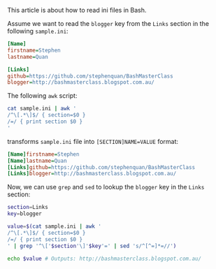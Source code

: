 This article is about how to read ini files in Bash.

Assume we want to read the `blogger` key from the `Links` section in the following `sample.ini`:

```ini
[Name]
firstname=Stephen
lastname=Quan

[Links]
github=https://github.com/stephenquan/BashMasterClass
blogger=http://bashmasterclass.blogspot.com.au/
```

The following `awk` script:

```bash
cat sample.ini | awk '
/^\[.*\]$/ { section=$0 }
/=/ { print section $0 }
'
```

transforms `sample.ini` file into `[SECTION]NAME=VALUE` format:

```ini
[Name]firstname=Stephen
[Name]lastname=Quan
[Links]github=https://github.com/stephenquan/BashMasterClass
[Links]blogger=http://bashmasterclass.blogspot.com.au/
```

Now, we can use `grep` and `sed` to lookup the `blogger` key in the `Links` section:

```bash
section=Links
key=blogger

value=$(cat sample.ini | awk '
/^\[.*\]$/ { section=$0 }
/=/ { print section $0 }
' | grep '^\['$section'\]'$key'=' | sed 's/^[^=]*=//')

echo $value # Outputs: http://bashmasterclass.blogspot.com.au/
```
